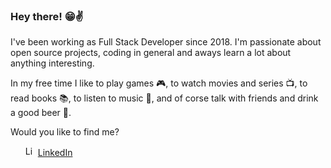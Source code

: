 
### Hey there! 😁:v:

I've been working as Full Stack Developer since 2018. I'm passionate about open source projects, coding in general and aways learn a lot about anything interesting.

In my free time I like to play games 🎮, to watch movies and series 📺, to read books 📚, to listen to music 🎵, and of corse talk with friends and drink a good beer 🍺.

Would you like to find me?

<ul
  <li>
    <img src="https://user-images.githubusercontent.com/3603793/87078013-6b09a380-c1fa-11ea-9ca0-6789b1cafb1c.png" width="16" alt="Linkedin"> 
    <a href="https://www.linkedin.com/in/felipe-cortes-558791124/" target="_blank" title="My LinkedIn">LinkedIn</a>
  </li>
</ul>
